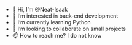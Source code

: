 - 👋 Hi, I’m @Neat-Isaak
- 👀 I’m interested in back-end development
- 🌱 I’m currently learning Python
- 💞️ I’m looking to collaborate on small projects
- 📫 How to reach me? I do not know

<!---
Neat-Isaak/Neat-Isaak is a ✨ special ✨ repository because its `README.md` (this file) appears on your GitHub profile.
You can click the Preview link to take a look at your changes.
--->

